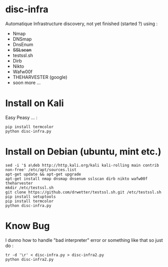 # disc-infra
Automatique Infrastructure discovery, not yet finished (started ?) using :

- Nmap
- DNSmap
- DnsEnum
- ~~SSLscan~~
- testssl.sh
- Dirb
- Nikto
- Wafw00f
- THEHARVESTER (google)
- soon more ...


#  Install on Kali 

Easy Peasy ... :

```shell
pip install termcolor
python disc-infra.py
```
# Install on Debian (ubuntu, mint etc.)
```shell
sed -i '$ a\deb http://http.kali.org/kali kali-rolling main contrib non-free' /etc/apt/sources.list
apt-get update && apt-get upgrade
apt-get install nmap dnsmap dnsenum sslscan dirb nikto wafw00f theharvester
mkdir /etc/testssl.sh
git clone https://github.com/drwetter/testssl.sh.git /etc/testssl.sh
pip install setuptools
pip install termcolor
python disc-infra.py
```
# Know Bug
I dunno how to handle "bad interpreter" error or something like that so just do :
```shell
tr -d '\r' < disc-infra.py > disc-infra2.py
python disc-infra2.py
```
